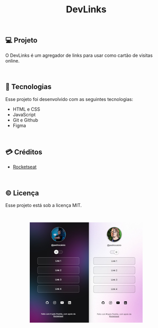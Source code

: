 <h1 align="center"> DevLinks </h1>

<br>

## 💻 Projeto

O DevLinks é um agregador de links para usar como cartão de visitas online.

<br>

## 🚀 Tecnologias

Esse projeto foi desenvolvido com as seguintes tecnologias:

- HTML e CSS
- JavaScript
- Git e Github
- Figma

<br>

## 💳 Créditos

- <a href="https://rocketseat.com.br" target="_blank">Rocketseat</a>

<br>

## ©️ Licença

Esse projeto está sob a licença MIT.

<br>

<p align="center">
  <img alt="projeto DevLinks" src=".github/preview.jpg" width="70%">
</p>
